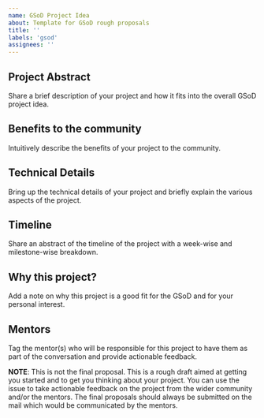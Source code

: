 ```yaml
---
name: GSoD Project Idea
about: Template for GSoD rough proposals
title: ''
labels: 'gsod'
assignees: ''
---
```


## Project Abstract

Share a brief description of your project and how it fits into the overall GSoD project idea.

## Benefits to the community

Intuitively describe the benefits of your project to the community.

## Technical Details

Bring up the technical details of your project and briefly explain the various aspects of the project.

## Timeline

Share an abstract of the timeline of the project with a week-wise and milestone-wise breakdown.

## Why this project?

Add a note on why this project is a good fit for the GSoD and for your personal interest.

## Mentors

Tag the mentor(s) who will be responsible for this project to have them as part of the conversation and provide actionable feedback.

**NOTE**: This is not the final proposal. This is a rough draft aimed at getting you started and to get you thinking about your project. You can use the issue to take actionable feedback on the project from the wider community and/or the mentors. The final proposals should always be submitted on the mail which would be communicated by the mentors.
